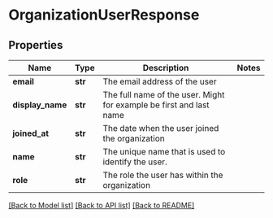 # OrganizationUserResponse

## Properties
Name | Type | Description | Notes
------------ | ------------- | ------------- | -------------
**email** | **str** | The email address of the user | 
**display_name** | **str** | The full name of the user. Might for example be first and last name | 
**joined_at** | **str** | The date when the user joined the organization | 
**name** | **str** | The unique name that is used to identify the user. | 
**role** | **str** | The role the user has within the organization | 

[[Back to Model list]](../README.md#documentation-for-models) [[Back to API list]](../README.md#documentation-for-api-endpoints) [[Back to README]](../README.md)

